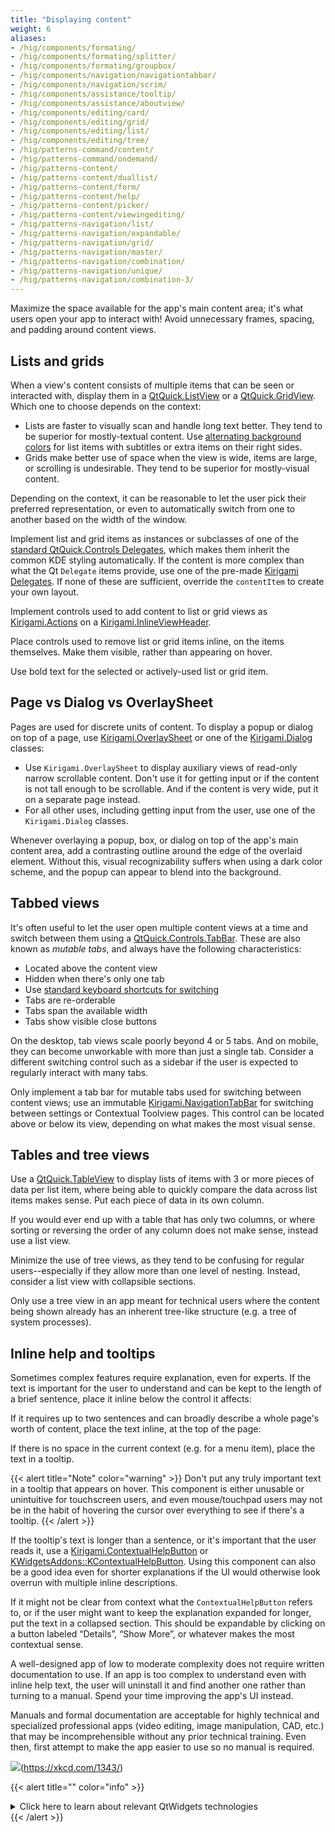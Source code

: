 ```yaml
---
title: "Displaying content"
weight: 6
aliases:
- /hig/components/formating/
- /hig/components/formating/splitter/
- /hig/components/formating/groupbox/
- /hig/components/navigation/navigationtabbar/
- /hig/components/navigation/scrim/
- /hig/components/assistance/tooltip/
- /hig/components/assistance/aboutview/
- /hig/components/editing/card/
- /hig/components/editing/grid/
- /hig/components/editing/list/
- /hig/components/editing/tree/
- /hig/patterns-command/content/
- /hig/patterns-command/ondemand/
- /hig/patterns-content/
- /hig/patterns-content/duallist/
- /hig/patterns-content/form/
- /hig/patterns-content/help/
- /hig/patterns-content/picker/
- /hig/patterns-content/viewingediting/
- /hig/patterns-navigation/list/
- /hig/patterns-navigation/expandable/
- /hig/patterns-navigation/grid/
- /hig/patterns-navigation/master/
- /hig/patterns-navigation/combination/
- /hig/patterns-navigation/unique/
- /hig/patterns-navigation/combination-3/
---
```


Maximize the space available for the app's main content area; it's what users open your app to interact with! Avoid unnecessary frames, spacing, and padding around content views.


## Lists and grids
When a view's content consists of multiple items that can be seen or interacted with, display them in a [QtQuick.ListView](https://doc.qt.io/qt-6/qml-qtquick-listview.html) or a [QtQuick.GridView](https://doc.qt.io/qt-6/qml-qtquick-gridview.html). Which one to choose depends on the context:

- Lists are faster to visually scan and handle long text better. They tend to be superior for mostly-textual content. Use [alternating background colors](https://api.kde.org/frameworks/kirigami/html/classKirigami_1_1Platform_1_1PlatformTheme.html#afd4bbd60d2d32ff0c788e95b998889f2) for list items with subtitles or extra items on their right sides.
- Grids make better use of space when the view is wide, items are large, or scrolling is undesirable. They tend to be superior for mostly-visual content.

Depending on the context, it can be reasonable to let the user pick their preferred representation, or even to automatically switch from one to another based on the width of the window.

Implement list and grid items as instances or subclasses of one of the [standard QtQuick.Controls Delegates](https://doc.qt.io/qt-6/qtquickcontrols-delegates.html), which makes them inherit the common KDE styling automatically. If the content is more complex than what the Qt `Delegate` items provide, use one of the pre-made [Kirigami Delegates](https://api.kde.org/frameworks/kirigami/html/search.html?query=delegate). If none of these are sufficient, override the `contentItem` to create your own layout.

Implement controls used to add content to list or grid views as [Kirigami.Actions](https://develop.kde.org/docs/getting-started/kirigami/components-actions/) on a [Kirigami.InlineViewHeader](https://api.kde.org/frameworks/kirigami/html/classInlineViewHeader.html).

Place controls used to remove list or grid items inline, on the items themselves. Make them visible, rather than appearing on hover.

<!--TODO: move this info into a more general page on style, once we have one -->
Use bold text for the selected or actively-used list or grid item.


## Page vs Dialog vs OverlaySheet
Pages are used for discrete units of content. To display a popup or dialog on top of a page, use [Kirigami.OverlaySheet](https://api.kde.org/frameworks/kirigami/html/classorg_1_1kde_1_1kirigami_1_1templates_1_1OverlaySheet.html) or one of the [Kirigami.Dialog](https://api.kde.org/frameworks/kirigami/html/search.html?query=dialog) classes:

- Use `Kirigami.OverlaySheet` to display auxiliary views of read-only narrow scrollable content. Don't use it for getting input or if the content is not tall enough to be scrollable. And if the content is very wide, put it on a separate page instead.
- For all other uses, including getting input from the user, use one of the `Kirigami.Dialog` classes.

<!--TODO: move this info into a more general page on style, once we have one -->
Whenever overlaying a popup, box, or dialog on top of the app's main content area, add a contrasting outline around the edge of the overlaid element. Without this, visual recognizability suffers when using a dark color scheme, and the popup can appear to blend into the background.


## Tabbed views
It's often useful to let the user open multiple content views at a time and switch between them using a [QtQuick.Controls.TabBar](https://doc.qt.io/qt-6/qml-qtquick-controls-tabbar.html). These are also known as *mutable tabs*, and always have the following characteristics:

- Located above the content view
- Hidden when there's only one tab
- Use [standard keyboard shortcuts for switching](https://api.kde.org/frameworks/kconfig/html/namespaceKStandardShortcut.html#a9262eb609e9ad994d7b913eb715e004e)
- Tabs are re-orderable
- Tabs span the available width
- Tabs show visible close buttons

On the desktop, tab views scale poorly beyond 4 or 5 tabs. And on mobile, they can become unworkable with more than just a single tab. Consider a different switching control such as a sidebar if the user is expected to regularly interact with many tabs.

Only implement a tab bar for mutable tabs used for switching between content views; use an immutable [Kirigami.NavigationTabBar](https://api.kde.org/frameworks/kirigami/html/classNavigationTabBar.html) for switching between settings or Contextual Toolview pages. This control can be located above or below its view, depending on what makes the most visual sense.


## Tables and tree views
Use a [QtQuick.TableView](https://doc.qt.io/qt-6/qml-qtquick-tableview.html) to display lists of items with 3 or more pieces of data per list item, where being able to quickly compare the data across list items makes sense. Put each piece of data in its own column.

If you would ever end up with a table that has only two columns, or where sorting or reversing the order of any column does not make sense, instead use a list view.

Minimize the use of tree views, as they tend to be confusing for regular users--especially if they allow more than one level of nesting. Instead, consider a list view with collapsible sections.

Only use a tree view in an app meant for technical users where the content being shown already has an inherent tree-like structure (e.g. a tree of system processes).


## Inline help and tooltips
Sometimes complex features require explanation, even for experts. If the text is important for the user to understand and can be kept to the length of a brief sentence, place it inline below the control it affects:

<!-- TODO: Picture of the single/double click setting -->

If it requires up to two sentences and can broadly describe a whole page's worth of content, place the text inline, at the top of the page:

<!-- TODO: Picture of the Night Color explanation -->

If there is no space in the current context (e.g. for a menu item), place the text in a tooltip.

{{< alert title="Note" color="warning" >}}
Don't put any truly important text in a tooltip that appears on hover. This component is either unusable or unintuitive for touchscreen users, and even mouse/touchpad users may not be in the habit of hovering the cursor over everything to see if there's a tooltip.
{{< /alert >}}

If the tooltip's text is longer than a sentence, or it's important that the user reads it, use a [Kirigami.ContextualHelpButton](https://api.kde.org/frameworks/kirigami/html/classContextualHelpButton.html) or [KWidgetsAddons::KContextualHelpButton](https://api.kde.org/frameworks/kwidgetsaddons/html/classKContextualHelpButton.html). Using this component can also be a good idea even for shorter explanations if the UI would otherwise look overrun with multiple inline descriptions.

<!-- TODO: Picture of the KScreen KCM -->

If it might not be clear from context what the `ContextualHelpButton` refers to, or if the user might want to keep the explanation expanded for longer, put the text in a collapsed section. This should be expandable by clicking on a button labeled “Details”, “Show More”, or whatever makes the most contextual sense.

A well-designed app of low to moderate complexity does not require written documentation to use. If an app is too complex to understand even with inline help text, the user will uninstall it and find another one rather than turning to a manual. Spend your time improving the app's UI instead.

Manuals and formal documentation are acceptable for highly technical and specialized professional apps (video editing, image manipulation, CAD, etc.) that may be incomprehensible without any prior technical training. Even then, first attempt to make the app easier to use so no manual is required.

<!-- TODO don't hotlink, it's rude -->
![](https://imgs.xkcd.com/comics/manuals_2x.png)(https://xkcd.com/1343/)

{{< alert title="" color="info" >}}
<details>
<summary>Click here to learn about relevant QtWidgets technologies</summary>
<br/>

Use `setToolTip()` for short explanations, and `setWhatsThis()` for more detailed help. Make the `whatsThis()` help text discoverable for users by using the [KXmlGui::KToolTipHelper](https://api.kde.org/frameworks/kxmlgui/html/classKToolTipHelper.html) class. `KToolTipHelper` is already used by default if the main window of your application inherits from [KXmlGui::KMainWindow](https://api.kde.org/frameworks/kxmlgui/html/classKMainWindow.html). `KToolTipHelper` also adds keyboard shortcuts of relevant actions to tooltips.

</details>
{{< /alert >}}
